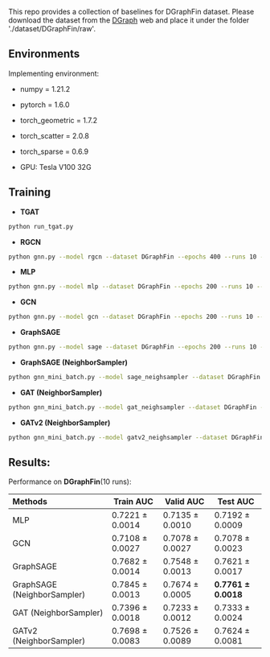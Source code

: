 This repo provides a collection of baselines for DGraphFin dataset. Please download the dataset from the [DGraph](http://dgraph.xinye.com) web and place it under the folder './dataset/DGraphFin/raw'.  

## Environments
Implementing environment:  
- numpy = 1.21.2  
- pytorch = 1.6.0  
- torch_geometric = 1.7.2  
- torch_scatter = 2.0.8  
- torch_sparse = 0.6.9  

- GPU: Tesla V100 32G  


## Training
- **TGAT**
```bash
python run_tgat.py
```

- **RGCN**
```bash
python gnn.py --model rgcn --dataset DGraphFin --epochs 400 --runs 10 --device 1 --MV_trick=‘null’ --BN_trick='hetro' --BN_ratio 1.0
```

- **MLP**
```bash
python gnn.py --model mlp --dataset DGraphFin --epochs 200 --runs 10 --device 0
```

- **GCN**
```bash
python gnn.py --model gcn --dataset DGraphFin --epochs 200 --runs 10 --device 0
```

- **GraphSAGE**
```bash
python gnn.py --model sage --dataset DGraphFin --epochs 200 --runs 10 --device 0
```

- **GraphSAGE (NeighborSampler)**
```bash
python gnn_mini_batch.py --model sage_neighsampler --dataset DGraphFin --epochs 200 --runs 10 --device 0
```

- **GAT (NeighborSampler)**
```bash
python gnn_mini_batch.py --model gat_neighsampler --dataset DGraphFin --epochs 200 --runs 10 --device 0
```

- **GATv2 (NeighborSampler)**
```bash
python gnn_mini_batch.py --model gatv2_neighsampler --dataset DGraphFin --epochs 200 --runs 10 --device 0
```


## Results:
Performance on **DGraphFin**(10 runs):

| Methods   | Train AUC  | Valid AUC  | Test AUC  |
|  :----  | ----  |  ---- | ---- |
| MLP | 0.7221 ± 0.0014 | 0.7135 ± 0.0010 | 0.7192 ± 0.0009 |
| GCN | 0.7108 ± 0.0027 | 0.7078 ± 0.0027 | 0.7078 ± 0.0023 |
| GraphSAGE| 0.7682 ± 0.0014 | 0.7548 ± 0.0013 | 0.7621 ± 0.0017 |
| GraphSAGE (NeighborSampler)  | 0.7845 ± 0.0013 | 0.7674 ± 0.0005 | **0.7761 ± 0.0018** |
| GAT (NeighborSampler)        | 0.7396 ± 0.0018 | 0.7233 ± 0.0012 | 0.7333 ± 0.0024 |
| GATv2 (NeighborSampler)      | 0.7698 ± 0.0083 | 0.7526 ± 0.0089 | 0.7624 ± 0.0081 |
